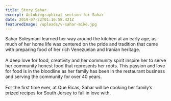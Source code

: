```yaml
---
title: Story Sahar
excerpt: Autobiographical section for Sahar
date: 2019-07-22T01:16:58.421Z
featuredImage: /uploads/v-sahar-mike.jpg
---
```



Sahar Soleymani learned her way around the kitchen at an early age, as much of her home life was centered on the pride and tradition that came with preparing food of her rich Venezuelan and Iranian heritage. 
<br>
<br>
A deep love for food, creativity and her community spirit inspire her to serve her community honest food that represents her roots. This passion and love for food is in the bloodline as her family has been in the restaurant business and serving the community for over 40 years. 
<br>
<br>
For the first time ever, at Que Ricas, Sahar will be cooking her family’s prized recipes for South Jersey to fall in love with.
